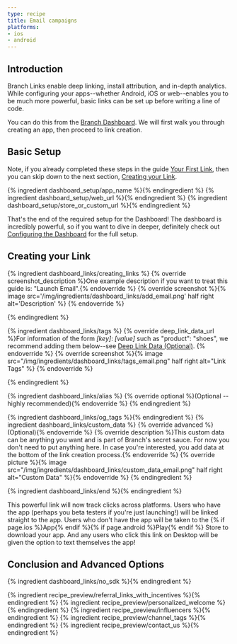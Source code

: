 ```yaml
---
type: recipe
title: Email campaigns
platforms:
- ios
- android
---
```


## Introduction

Branch Links enable deep linking, install attribution, and in-depth analytics. While configuring your apps--whether Android, iOS or web--enables you to be much more powerful, basic links can be set up before writing a line of code.

You can do this from the [Branch Dashboard](https://dashboard.branch.io/). We will first walk you through creating an app, then proceed to link creation.

## Basic Setup

Note, if you already completed these steps in the guide [Your First Link](/recipes/your_first_marketing_link/{{page.platform}}/), then you can skip down to the next section, [Creating your Link](/recipes/email_campaigns/{{page.platform}}/#creating-your-link).

{% ingredient dashboard_setup/app_name %}{% endingredient %}
{% ingredient dashboard_setup/web_url %}{% endingredient %}
{% ingredient dashboard_setup/store_or_custom_url %}{% endingredient %}

That's the end of the required setup for the Dashboard! The dashboard is incredibly powerful, so if you want to dive in deeper, definitely check out [Configuring the Dashboard](/recipes/configuring_the_dashboard/{{page.platform}}/) for the full setup.


## Creating your Link

{% ingredient dashboard_links/creating_links %}
	{% override screenshot_description %}One example description if you want to treat this guide is: "Launch Email".{% endoverride %}
	{% override screenshot %}{% image src='/img/ingredients/dashboard_links/add_email.png' half right alt='Description' %}
	{% endoverride %}

{% endingredient %}

{% ingredient dashboard_links/tags %}
	{% override deep_link_data_url %}For information of the form *[key]*: *[value]* such as "product": "shoes", we recommend adding them below--see [Deep Link Data (Optional)](/recipes/your_first_marketing_link/{{page.platform}}/#deep-link-data-optional).
    {% endoverride %}
    {% override screenshot %}{% image src="/img/ingredients/dashboard_links/tags_email.png" half right alt="Link Tags" %}
	{% endoverride %}

{% endingredient %}

{% ingredient dashboard_links/alias %}
	{% override optional %}(Optional -- highly recommended){% endoverride %}
{% endingredient %}

{% ingredient dashboard_links/og_tags %}{% endingredient %}
{% ingredient dashboard_links/custom_data %}
	{% override advanced %}(Optional){% endoverride %}
	{% override description %}This custom data can be anything you want and is part of Branch's secret sauce. For now you don't need to put anything here. In case you're interested, you add data at the bottom of the link creation process.{% endoverride %}
{% override picture %}{% image src="/img/ingredients/dashboard_links/custom_data_email.png" half right alt="Custom Data" %}{% endoverride %}
{% endingredient %}

{% ingredient dashboard_links/end %}{% endingredient %}

This powerful link will now track clicks across platforms. Users who have the app (perhaps you beta testers if you're just launching!) will be linked straight to the app. Users who don't have the app will be taken to the {% if page.ios %}App{% endif %}{% if page.android %}Play{% endif %} Store to download your app. And any users who click this link on Desktop will be given the option to text themselves the app!
<!--- /Creating your Link -->


## Conclusion and Advanced Options

{% ingredient dashboard_links/no_sdk %}{% endingredient %}

{% ingredient recipe_preview/referral_links_with_incentives %}{% endingredient %}
{% ingredient recipe_preview/personalized_welcome %}{% endingredient %}
{% ingredient recipe_preview/influencers %}{% endingredient %}
{% ingredient recipe_preview/channel_tags %}{% endingredient %}
{% ingredient recipe_preview/contact_us %}{% endingredient %}
